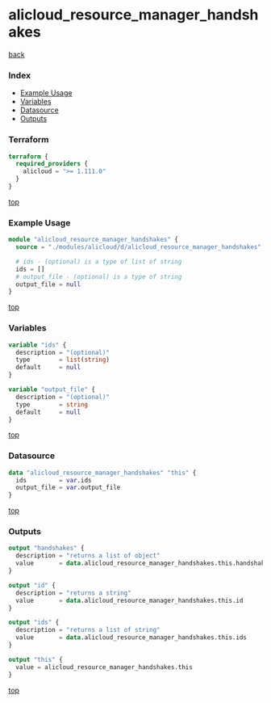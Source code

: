 # alicloud_resource_manager_handshakes

[back](../alicloud.md)

### Index

- [Example Usage](#example-usage)
- [Variables](#variables)
- [Datasource](#datasource)
- [Outputs](#outputs)

### Terraform

```terraform
terraform {
  required_providers {
    alicloud = ">= 1.111.0"
  }
}
```

[top](#index)

### Example Usage

```terraform
module "alicloud_resource_manager_handshakes" {
  source = "./modules/alicloud/d/alicloud_resource_manager_handshakes"

  # ids - (optional) is a type of list of string
  ids = []
  # output_file - (optional) is a type of string
  output_file = null
}
```

[top](#index)

### Variables

```terraform
variable "ids" {
  description = "(optional)"
  type        = list(string)
  default     = null
}

variable "output_file" {
  description = "(optional)"
  type        = string
  default     = null
}
```

[top](#index)

### Datasource

```terraform
data "alicloud_resource_manager_handshakes" "this" {
  ids         = var.ids
  output_file = var.output_file
}
```

[top](#index)

### Outputs

```terraform
output "handshakes" {
  description = "returns a list of object"
  value       = data.alicloud_resource_manager_handshakes.this.handshakes
}

output "id" {
  description = "returns a string"
  value       = data.alicloud_resource_manager_handshakes.this.id
}

output "ids" {
  description = "returns a list of string"
  value       = data.alicloud_resource_manager_handshakes.this.ids
}

output "this" {
  value = alicloud_resource_manager_handshakes.this
}
```

[top](#index)